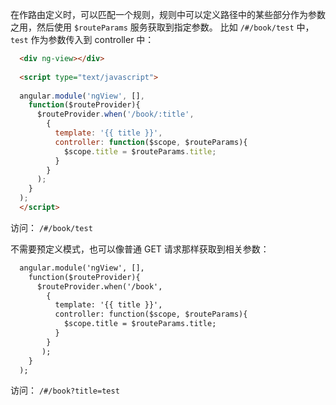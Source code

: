 在作路由定义时，可以匹配一个规则，规则中可以定义路径中的某些部分作为参数之用，然后使用 `$routeParams` 服务获取到指定参数。
比如 `/#/book/test` 中， `test` 作为参数传入到 controller 中：

```html
  <div ng-view></div>
  
  <script type="text/javascript">  
  
  angular.module('ngView', [],  
    function($routeProvider){  
	  $routeProvider.when('/book/:title',  
	    { 
		  template: '{{ title }}',  
		  controller: function($scope, $routeParams){  
		    $scope.title = $routeParams.title;
		  }
        }
      );
	}
  );
  </script>  	  
```

访问： `/#/book/test`

不需要预定义模式，也可以像普通 GET 请求那样获取到相关参数：  

```html
  angular.module('ngView', [],
    function($routeProvider){  
	  $routeProvider.when('/book',  
	    {
		  template: '{{ title }}',  
		  controller: function($scope, $routeParams){  
		    $scope.title = $routeParams.title;
		  }
        }
       );
    }
  );	
```

访问： `/#/book?title=test`
